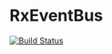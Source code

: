 # RxEventBus
[![Build Status](https://travis-ci.org/vanhove/RxEventBus.svg?branch=master)](https://travis-ci.org/vanhove/RxEventBus)